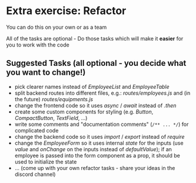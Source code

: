 # Extra exercise: Refactor

You can do this on your own or as a team

All of the tasks are optional - Do those tasks which will make it **easier** for you to work with the code

## Suggested Tasks (all optional - you decide what you want to change!)

- pick clearer names instead of _EmployeeList_ and _EmployeeTable_
- split backend routes into different files, e.g.: _routes/employees.js_ and (in the future) _routes/equipments.js_
- change the frontend code so it uses _async_ / _await_ instead of _.then_
- create some custom components for styling (e.g. _Button_, _CompactButton_, _TextField_, ...)
- write some comments and "documentation comments" (`/** ... */`) for complicated code
- change the backend code so it uses _import_ / _export_ instead of _require_
- change the _EmployeeForm_ so it uses internal _state_ for the inputs (use _value_ and _onChange_ on the inputs instead of _defaultValue_); if an employee is passed into the form component as a prop, it should be used to initialize the state
- ... (come up with your own refactor tasks - share your ideas in the discord channel)
